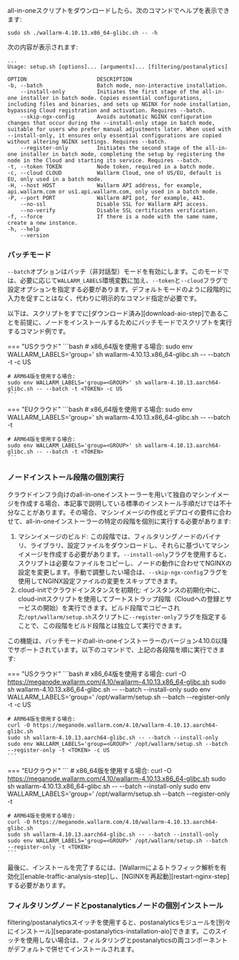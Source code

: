 all-in-oneスクリプトをダウンロードしたら、次のコマンドでヘルプを表示できます:

```
sudo sh ./wallarm-4.10.13.x86_64-glibc.sh -- -h
```

次の内容が表示されます:

```
...
Usage: setup.sh [options]... [arguments]... [filtering/postanalytics]

OPTION                      DESCRIPTION
-b, --batch                 Batch mode, non-interactive installation.
    --install-only          Initiates the first stage of the all-in-one installer in batch mode. Copies essential configurations, including files and binaries, and sets up NGINX for node installation, bypassing Cloud registration and activation. Requires --batch.
    --skip-ngx-config       Avoids automatic NGINX configuration changes that occur during the --install-only stage in batch mode, suitable for users who prefer manual adjustments later. When used with --install-only, it ensures only essential configurations are copied without altering NGINX settings. Requires --batch.
    --register-only         Initiates the second stage of the all-in-one installer in batch mode, completing the setup by registering the node in the Cloud and starting its service. Requires --batch.
-t, --token TOKEN           Node token, required in a batch mode.
-c, --cloud CLOUD           Wallarm Cloud, one of US/EU, default is EU, only used in a batch mode.
-H, --host HOST             Wallarm API address, for example, api.wallarm.com or us1.api.wallarm.com, only used in a batch mode.
-P, --port PORT             Wallarm API pot, for example, 443.
    --no-ssl                Disable SSL for Wallarm API access.
    --no-verify             Disable SSL certificates verification.
-f, --force                 If there is a node with the same name, create a new instance.
-h, --help
    --version
```

### バッチモード

`--batch`オプションはバッチ（非対話型）モードを有効にします。このモードでは、必要に応じて`WALLARM_LABELS`環境変数に加え、`--token`と`--cloud`フラグで設定オプションを指定する必要があります。デフォルトモードのように段階的に入力を促すことはなく、代わりに明示的なコマンド指定が必要です。

以下は、スクリプトをすでに[ダウンロード済み][download-aio-step]であることを前提に、ノードをインストールするためにバッチモードでスクリプトを実行するコマンド例です。

=== "USクラウド"
    ```bash
    # x86_64版を使用する場合:
    sudo env WALLARM_LABELS='group=<GROUP>' sh wallarm-4.10.13.x86_64-glibc.sh -- --batch -t <TOKEN> -c US

    # ARM64版を使用する場合:
    sudo env WALLARM_LABELS='group=<GROUP>' sh wallarm-4.10.13.aarch64-glibc.sh -- --batch -t <TOKEN> -c US
    ```
=== "EUクラウド"
    ```bash
    # x86_64版を使用する場合:
    sudo env WALLARM_LABELS='group=<GROUP>' sh wallarm-4.10.13.x86_64-glibc.sh -- --batch -t <TOKEN>

    # ARM64版を使用する場合:
    sudo env WALLARM_LABELS='group=<GROUP>' sh wallarm-4.10.13.aarch64-glibc.sh -- --batch -t <TOKEN>
    ```

### ノードインストール段階の個別実行

クラウドインフラ向けのall-in-oneインストーラーを用いて独自のマシンイメージを作成する場合、本記事で説明している標準のインストール手順だけでは不十分なことがあります。その場合、マシンイメージの作成とデプロイの要件に合わせて、all-in-oneインストーラーの特定の段階を個別に実行する必要があります:

1. マシンイメージのビルド: この段階では、フィルタリングノードのバイナリ、ライブラリ、設定ファイルをダウンロードし、それらに基づいてマシンイメージを作成する必要があります。`--install-only`フラグを使用すると、スクリプトは必要なファイルをコピーし、ノードの動作に合わせてNGINXの設定を変更します。手動で調整したい場合は、`--skip-ngx-config`フラグを使用してNGINX設定ファイルの変更をスキップできます。
1. cloud-initでクラウドインスタンスを初期化: インスタンスの初期化中に、cloud-initスクリプトを使用してブートストラップ段階（Cloudへの登録とサービスの開始）を実行できます。ビルド段階でコピーされた`/opt/wallarm/setup.sh`スクリプトに`--register-only`フラグを指定することで、この段階をビルド段階とは独立して実行できます。

この機能は、バッチモードのall-in-oneインストーラーのバージョン4.10.0以降でサポートされています。以下のコマンドで、上記の各段階を順に実行できます:

=== "USクラウド"
    ```bash
    # x86_64版を使用する場合:
    curl -O https://meganode.wallarm.com/4.10/wallarm-4.10.13.x86_64-glibc.sh
    sudo sh wallarm-4.10.13.x86_64-glibc.sh -- --batch --install-only
    sudo env WALLARM_LABELS='group=<GROUP>' /opt/wallarm/setup.sh --batch --register-only -t <TOKEN> -c US

    # ARM64版を使用する場合:
    curl -O https://meganode.wallarm.com/4.10/wallarm-4.10.13.aarch64-glibc.sh
    sudo sh wallarm-4.10.13.aarch64-glibc.sh -- --batch --install-only
    sudo env WALLARM_LABELS='group=<GROUP>' /opt/wallarm/setup.sh --batch --register-only -t <TOKEN> -c US
    ```
=== "EUクラウド"
    ```
    # x86_64版を使用する場合:
    curl -O https://meganode.wallarm.com/4.10/wallarm-4.10.13.x86_64-glibc.sh
    sudo sh wallarm-4.10.13.x86_64-glibc.sh -- --batch --install-only
    sudo env WALLARM_LABELS='group=<GROUP>' /opt/wallarm/setup.sh --batch --register-only -t <TOKEN>

    # ARM64版を使用する場合:
    curl -O https://meganode.wallarm.com/4.10/wallarm-4.10.13.aarch64-glibc.sh
    sudo sh wallarm-4.10.13.aarch64-glibc.sh -- --batch --install-only
    sudo env WALLARM_LABELS='group=<GROUP>' /opt/wallarm/setup.sh --batch --register-only -t <TOKEN>
    ```

最後に、インストールを完了するには、[Wallarmによるトラフィック解析を有効化][enable-traffic-analysis-step]し、[NGINXを再起動][restart-nginx-step]する必要があります。

### フィルタリングノードとpostanalyticsノードの個別インストール

filtering/postanalyticsスイッチを使用すると、postanalyticsモジュールを[別々にインストール][separate-postanalytics-installation-aio]できます。このスイッチを使用しない場合は、フィルタリングとpostanalyticsの両コンポーネントがデフォルトで併せてインストールされます。